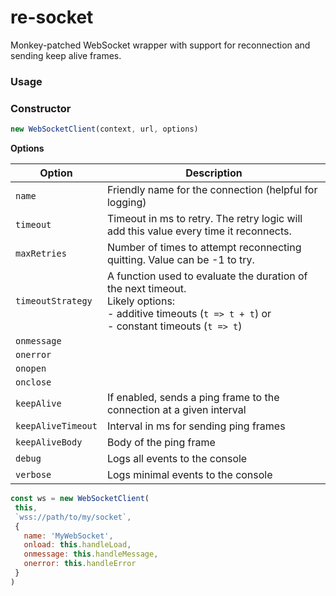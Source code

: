 # re-socket

Monkey-patched WebSocket wrapper with support for reconnection and sending keep alive frames.


### Usage
### Constructor
```javascript    
new WebSocketClient(context, url, options)
```
**Options**

| Option | Description |
| ------ | ----------- |
| `name` | Friendly name for the connection (helpful for logging) |
| `timeout` | Timeout in ms to retry. The retry logic will add this value every time it reconnects. |
| `maxRetries` | Number of times to attempt reconnecting quitting. Value can be -1 to try.  |
| `timeoutStrategy` |  A function used to evaluate the duration of the next timeout. <br />Likely options: <br />- additive timeouts (`t => t + t`) or<br />- constant timeouts (`t => t`) |
 | `onmessage` |  |
 | `onerror` |  |
 | `onopen` |  |
 | `onclose` |  |
 | `keepAlive`  |   If enabled, sends a ping frame to the connection at a given interval |
 | `keepAliveTimeout`   |   Interval in ms for sending ping frames | 
 | `keepAliveBody` | Body of the ping frame | 
 | `debug` | Logs all events to the console | 
 | `verbose` | Logs minimal events to the console |

 ```javascript
const ws = new WebSocketClient(
  this,
  `wss://path/to/my/socket`,
  {
    name: 'MyWebSocket',
    onload: this.handleLoad,
    onmessage: this.handleMessage,
    onerror: this.handleError
  }
)
```
